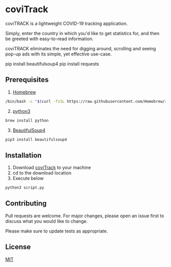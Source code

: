 # coviTrack

coviTRACK is a lightweight COVID-19 tracking application.

Simply, enter the country in which you'd like to get statistics for, and then be greeted with easy-to-read information.


coviTRACK eliminates the need for digging around, scrolling and seeing pop-up ads with its simple, yet effective use-case.

pip install beautifulsoup4
pip install requests

## Prerequisites

1. [Homebrew](https://brew.sh/)
```bash
/bin/bash -c "$(curl -fsSL https://raw.githubusercontent.com/Homebrew/install/master/install.sh)"
```
2. [python3](https://www.python.org/)
```bash
brew install python
```
3. [BeautifulSoup4](https://www.crummy.com/software/BeautifulSoup/bs4/doc/)

```bash
pip3 install beautifulsoup4
```

## Installation

1. Download [coviTrack](https://github.com/s-nabeel/coviTRACK) to your machine
2. cd to the download location
3. Execute below

```bash
python3 script.py
```

## Contributing
Pull requests are welcome. For major changes, please open an issue first to discuss what you would like to change.

Please make sure to update tests as appropriate.

## License
[MIT](https://github.com/s-nabeel/coviTRACK/blob/master/LICENSE)
